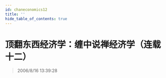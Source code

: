 ```yaml
---
id: chaneconomics12
title: ''
hide_table_of_contents: true
---
```


# 顶翻东西经济学：缠中说禅经济学（连载十二）

> 2006/8/16 13:39:28